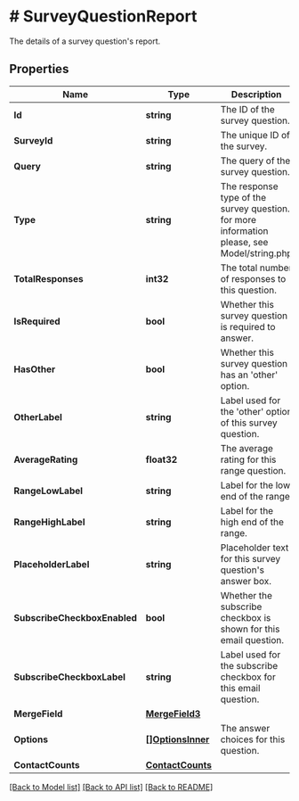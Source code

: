 # # SurveyQuestionReport
The details of a survey question&#39;s report.

## Properties 


Name | Type | Description | Notes
------------ | ------------- | ------------- | -------------
**Id**| **string** | The ID of the survey question.  | [optional] [readonly]
**SurveyId**| **string** | The unique ID of the survey.  | [optional] [readonly]
**Query**| **string** | The query of the survey question.  | [optional] [readonly]
**Type**| **string** | The response type of the survey question. for more information please, see Model/string.php  | [optional] [readonly]
**TotalResponses**| **int32** | The total number of responses to this question.  | [optional] [readonly]
**IsRequired**| **bool** | Whether this survey question is required to answer.  | [optional] [readonly]
**HasOther**| **bool** | Whether this survey question has an &#39;other&#39; option.  | [optional] [readonly]
**OtherLabel**| **string** | Label used for the &#39;other&#39; option of this survey question.  | [optional] [readonly]
**AverageRating**| **float32** | The average rating for this range question.  | [optional] [readonly]
**RangeLowLabel**| **string** | Label for the low end of the range.  | [optional] [readonly]
**RangeHighLabel**| **string** | Label for the high end of the range.  | [optional] [readonly]
**PlaceholderLabel**| **string** | Placeholder text for this survey question&#39;s answer box.  | [optional] [readonly]
**SubscribeCheckboxEnabled**| **bool** | Whether the subscribe checkbox is shown for this email question.  | [optional] [readonly]
**SubscribeCheckboxLabel**| **string** | Label used for the subscribe checkbox for this email question.  | [optional] [readonly]
**MergeField**| [**MergeField3**](MergeField3.md) |   | [optional]
**Options**| [**[]OptionsInner**](OptionsInner.md) | The answer choices for this question.  | [optional] [readonly]
**ContactCounts**| [**ContactCounts**](ContactCounts.md) |   | [optional]


[[Back to Model list]](../../README.md#models) [[Back to API list]](../../README.md#endpoints) [[Back to README]](../../README.md)


